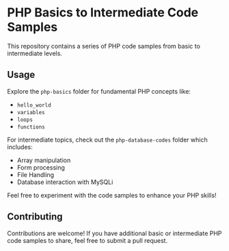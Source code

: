 # PHP Basics to Intermediate Code Samples

This repository contains a series of PHP code samples from basic to intermediate levels.

## Usage

Explore the `php-basics` folder for fundamental PHP concepts like:
- `hello_world`
- `variables`
- `loops`
- `functions`

For intermediate topics, check out the `php-database-codes` folder which includes:
- Array manipulation
- Form processing
- File Handling
- Database interaction with MySQLi

Feel free to experiment with the code samples to enhance your PHP skills!

## Contributing

Contributions are welcome! If you have additional basic or intermediate PHP code samples to share, feel free to submit a pull request.
